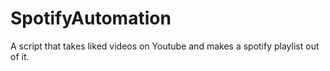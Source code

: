 # SpotifyAutomation
A script that takes liked videos on Youtube and makes a spotify playlist out of it.
